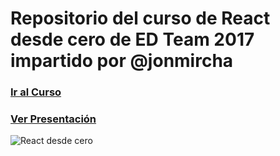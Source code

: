 # Repositorio del curso de React desde cero de ED Team 2017 impartido por @jonmircha

### [Ir al Curso](http://ed.team/cursos/react)

### [Ver Presentación](http://jonmircha.github.io/edreact2017)

![React desde cero](https://ed.team/sites/default/files/styles/large/public/courses/images/react-poster_0.jpg?itok=iDcHgiYQ)